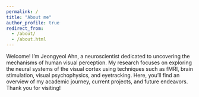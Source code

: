 ```yaml
---
permalink: /
title: "About me"
author_profile: true
redirect_from: 
  - /about/
  - /about.html
---
```


Welcome! I’m Jeongyeol Ahn, a neuroscientist dedicated to uncovering the mechanisms of human visual perception. My research focuses on exploring the neural systems of the visual cortex using techniques such as fMRI, brain stimulation, visual psychophysics, and eyetracking. Here, you’ll find an overview of my academic journey, current projects, and future endeavors. Thank you for visiting!
